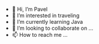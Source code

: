 - 👋 Hi, I’m Pavel
- 👀 I’m interested in traveling
- 🌱 I’m currently learning Java
- 💞️ I’m looking to collaborate on ...
- 📫 How to reach me ...

<!---
grischenkopavel/grischenkopavel is a ✨ special ✨ repository because its `README.md` (this file) appears on your GitHub profile.
You can click the Preview link to take a look at your changes.
--->
